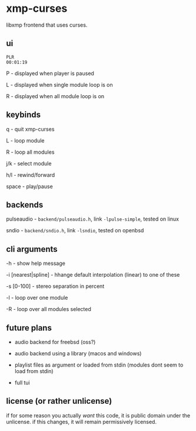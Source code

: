 # xmp-curses

libxmp frontend that uses curses.

## ui

```
PLR
00:01:19
```

P - displayed when player is paused

L - displayed when single module loop is on

R - displayed when all module loop is on

## keybinds

q - quit xmp-curses

L - loop module

R - loop all modules

j/k - select module

h/l - rewind/forward

space - play/pause

## backends

pulseaudio - `backend/pulseaudio.h`, link `-lpulse-simple`, tested on linux

sndio - `backend/sndio.h`, link `-lsndio`, tested on openbsd

## cli arguments

-h - show help message

-i [nearest|spline] - hhange default interpolation (linear) to one of these

-s [0-100] - stereo separation in percent

-l - loop over one module

-R - loop over all modules selected

## future plans

- audio backend for freebsd (oss?)

- audio backend using a library (macos and windows)

- playlist files as argument or loaded from stdin (modules dont seem to load from stdin)

- full tui

## license (or rather unlicense)

if for some reason you actually *want* this code, it is public domain under the unlicense. if this changes, it will remain permissively licensed.
